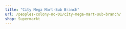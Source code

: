 ```yaml
---
title: "City Mega Mart-Sub Branch"
url: /peoples-colony-no-01/city-mega-mart-sub-branch/
shop: Supermarkt
---
```

